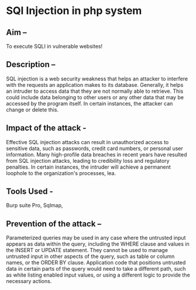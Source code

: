 # SQl Injection in php system
## Aim – 
To execute SQLI in vulnerable websites!
## Description –
SQL injection is a web security weakness that helps an attacker to interfere with the requests an
application makes to its database. Generally, it helps an intruder to access data that they are not
normally able to retrieve. This could include data belonging to other users or any other data that
may be accessed by the program itself. In certain instances, the attacker can change or delete this.
## Impact of the attack -
Effective SQL injection attacks can result in unauthorized access to sensitive data, such as
passwords, credit card numbers, or personal user information. Many high-profile data breaches in
recent years have resulted from SQL injection attacks, leading to credibility loss and regulatory
penalties. In certain instances, the intruder will achieve a permanent loophole to the organization's
processes, lea.
## Tools Used -
Burp suite Pro, Sqlmap,
## Prevention of the attack –
Parameterized queries may be used in any case where the untrusted input appears as data within
the query, including the WHERE clause and values in the INSERT or UPDATE statement. They
cannot be used to manage untrusted input in other aspects of the query, such as table or column
names, or the ORDER BY clause. Application code that positions untrusted data in certain parts
of the query would need to take a different path, such as white listing enabled input values, or
using a different logic to provide the necessary actions.
